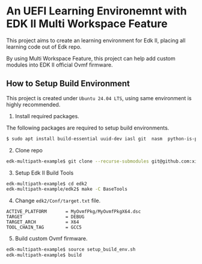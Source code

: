 # An UEFI Learning Environemnt with EDK II Multi Workspace Feature

This project aims to create an learning environment for Edk II, placing all learning code out of Edk repo.

By using Multi Workspace Feature, this project can help add custom modules into EDK II official Ovmf firmware.

## How to Setup Build Environment

This project is created under `Ubuntu 24.04 LTS`, using same environment is highly recommended.

1. Install required packages.

The following packages are required to setup build environments.

```bash
$ sudo apt install build-essential uuid-dev iasl git  nasm  python-is-python3
```

2. Clone repo

```bash
edk-multipath-example$ git clone --recurse-submodules git@github.com:xiaobaigou1000/edk-multipath-example.git
```

3. Setup Edk II Build Tools

```bash
edk-multipath-example$ cd edk2
edk-multipath-example/edk2$ make -C BaseTools
```

4. Change `edk2/Conf/target.txt` file.

```
ACTIVE_PLATFORM       = MyOvmfPkg/MyOvmfPkgX64.dsc
TARGET                = DEBUG
TARGET_ARCH           = X64
TOOL_CHAIN_TAG        = GCC5
```

5. Build custom Ovmf firmware.

```bash
edk-multipath-example$ source setup_build_env.sh
edk-multipath-example$ build
```